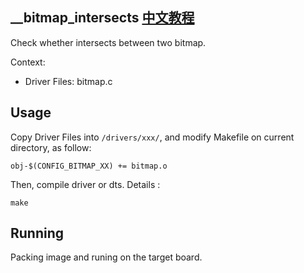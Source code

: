 \_\_bitmap_intersects [中文教程](https://biscuitos.github.io/blog/BITMAP___bitmap_intersects/)
----------------------------------

Check whether intersects between two bitmap.

Context:

* Driver Files: bitmap.c

## Usage

Copy Driver Files into `/drivers/xxx/`, and modify Makefile on current 
directory, as follow:

```
obj-$(CONFIG_BITMAP_XX) += bitmap.o
```

Then, compile driver or dts. Details :

```
make
```

## Running

Packing image and runing on the target board.
